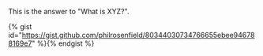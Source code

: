 This is the answer to "What is XYZ?".

{% gist id="https://gist.github.com/philrosenfield/80344030734766655ebee946788169e7" %}{% endgist %}
